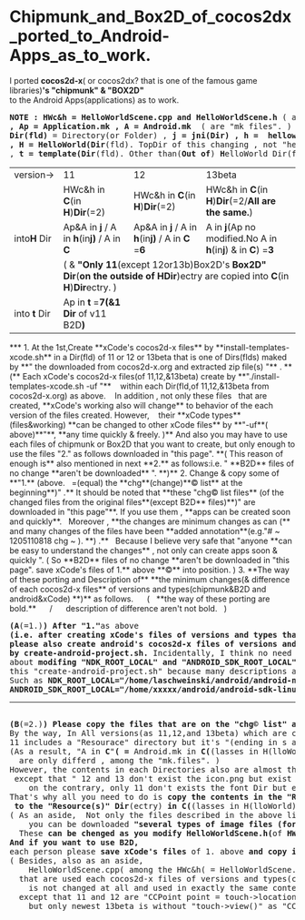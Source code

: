 Chipmunk_and_Box2D_of_cocos2dx_ported_to_Android-Apps_as_to_work.
=============================
I ported **cocos2d-x**( or cocos2dx? that is one of the famous game libraries)**'s "chipmunk" & "BOX2D"**  
to the Android Apps(applications) as  to work.  
<pre><b>NOTE : HWc&h = HelloWorldScene.cpp and HelloWorldScene.h</b> ( are "C++(cpp & h) files". )
<b>, Ap = Application.mk , A = Android.mk</b>  ( are "mk files". )
<b>Dir(fld)</b> = Directory(or Folder) , <b>j = jni(Dir) , h =  helloworld(Dir) , C = Classes(Dir)
, H = HelloWorld(Dir</b>(fld). TopDir of this changing , not "helloworld(Dir)" above. <b>)</b>
, <b>t = template(Dir</b>(fld). Other than(<b>Out of</b>) <b>H</b>elloWorld Dir(fld). <b>)</b> &nbsp;&nbsp; &nbsp; <b>/ &nbsp;&nbsp; B2D = Box2D</b>(Dirs or files)
</pre>
<table><tr>
<td>version→</td>
<td>11</td><td>12</td>
<td>13beta</td></tr>
<tr>
<td rowspan=3>into<b>H</b> Dir</td>
<td>HWc&h in <b>C</b>(in <b>H</b>)<b>Dir</b>(=2)</td>
<td>HWc&h in <b>C</b>(in <b>H</b>)<b>Dir</b>(=2)</td>
<td>HWc&h in <b>C</b>(in <b>H</b>)<b>Dir</b>(=2/<b>All are the same.</b>)</td></tr>

<td>Ap&A in <b>j</b> / A in <b>h</b>(in<b>j)</b> / A in <b>C</b></td>
<td>Ap&A in <b>j</b> / A in <b>h</b>(in<b>j)</b> / A in <b>C</b> =<b>6</b></td>
<td>A in <b>j</b>(Ap no modified.No A in <b>h</b>(in<b>j</b>) & in <b>C</b>) =<b>3</b></td></tr>

<tr>
<td colspan=3>( & <b>"Only 11</b>(except 12or13b)Box2D's <b>Box2D" Dir</b>(<b>on the outside of HDir</b>)ectry are copied into <b>C</b>(in <b>H</b>)<b>Dir</b>ectry. )</td>
</tr>

<tr>
<td>into<b>&nbsp;t</b> Dir</td>
<td>Ap in <b>t</b> =<b>7(&1 Dir</b> of v11 B2D<b>)</b></td>
<td></td>
<td></td>
</tr></table>
***
1. At the 1st,Create **xCode's cocos2d-x files** by **install-templates-xcode.sh** in a Dir(fld) of 11 or 12 or 13beta  
that is one of Dirs(flds) maked by **" the downloaded from cocos2d-x.org and extracted zip file(s) "** .  
**(** Each xCode's cocos2d-x files(of 11,12,&13beta) create by **"./install-templates-xcode.sh -uf "**  
&nbsp;&nbsp;&nbsp;within each Dir(fld,of 11,12,&13beta from cocos2d-x.org) as above. &nbsp;&nbsp; In addition , not only these files  
&nbsp;&nbsp;that are created, **xCode's working also will change** to behavior of the each version of the files created. However,  
&nbsp;&nbsp;&nbsp;their **xCode types**(files&working) **can be changed to other xCode files** by **"-uf**( above)**"**, **any time quickly & freely. )**  
And also you may have to use each files of chipmunk or Box2D  
that you want to create, but only enough to use the files "2." as follows downloaded in "this page".  
**( This reason of enough is** also mentioned in next **2.** as follows:i.e. " **B2D** files of no change **aren't be downloaded** ". **)**
2. Change & copy some of **"1.**&nbsp;(above. &nbsp; =(equal) the **chg**(change)**&copy list** at the beginning**)" .** It should be noted that  
**these "chg&copy list files** (of the changed files from the original files**(except B2D** files)**)" are downloaded in "this page"**.  
If you use them , **apps can be created soon and quickly**. &nbsp;&nbsp;Moreover , **the changes are minimum changes  
as can (** and many changes of the files have been **added annotation**(e.g."# ~ 1205110818 chg ~ ). **) .** &nbsp; Because  
I believe very safe that "anyone **can be easy to understand the changes** , not only can create apps soon & quickly ".  
( So **B2D** files of no change **aren't be downloaded in "this page". save xCode's files of 1.** above **&copy** into position. )  
3. **The way of these porting and Description of**  
**the minimum changes(& difference of each cocos2d-x files** of versions and types(chipmunk&B2D and android&xCode) **)**  
as follows. &nbsp;&nbsp; &nbsp; ( &nbsp; **the way of these porting are bold.** &nbsp;&nbsp; &nbsp; / &nbsp; &nbsp;&nbsp; description of difference aren't not bold. &nbsp; )
<pre>
<b>(A</b>(=1.)<b>) After "1."</b>as above
<b>(i.e. after creating xCode's files of versions and types that you want to create),
please also create android's cocos2d-x files of versions and types that you want to create
by create-android-project.sh.</b> Incidentally, I think no need particularly for descriptions
about <b>modifing "NDK_ROOT_LOCAL" and "ANDROID_SDK_ROOT_LOCAL"</b> at the beginning of
this "create-android-project.sh" because many descriptions already exist in various other places.
Such as <b>NDK_ROOT_LOCAL="/home/laschweinski/android/android-ndk-r5"( → "/xxx/android-ndk-r(6,7etc)")</b>
<b>ANDROID_SDK_ROOT_LOCAL="/home/xxxxx/android/android-sdk-linux_86"( → "/Applications/android-sdk")</b>
<hr>
<b>(B</b>(=2.)<b>) Please copy the files that are on the "chg&copy list" as of the list.</b>
By the way, In All versions(as 11,12,and 13beta) which are created by "create-android.sh",
11 includes a "Resourace" directory but it's "(ending in s and) Resources" in 12 and 13b.
(As a result, "A in <b>C</b>"<b>( =</b> Android.mk in <b>C(</b>(lasses in H(lloWorld))<b>Dir</b>(ectry)<b>)</b> <b>)</b> of 11
&nbsp; are only differd , among the "mk.files". )
However, the contents in each Directories also are almost the same
&nbsp;except that " 12 and 13 don't exist the icon.png but exist the font Dir,
&nbsp; &nbsp; on the contrary, only 11 don't exists the font Dir but exist icon.png ".
That's why all you need to do is <b>copy the contents in the "Resource(s)" Dir</b>(ectry)
&nbsp;<b>to the "Resource(s)" Dir</b>(ectry) <b>in C(</b>(lasses in H(lloWorld))<b>Dir</b>(ectry)<b>)</b> that you want create.
( As an aside,&nbsp; Not only the files described in the above list,
&nbsp; &nbsp; you can be downloaded <b>"several types of image files (for B2D)"</b> in this page.
&nbsp; These <b>can be chenged as you modify HelloWorldScene.h(</b>of <b>HWc&h</b> files<b>) any time quickly & freely.</b> )
<b>And if you want to use B2D,</b>
each person please <b>save xCode's files</b> of 1. above <b>and copy into position</b> such as sorry in repeating <b>.</b> 
( Besides, also as an aside,
&nbsp; &nbsp; HelloWorldScene.cpp( among the HWc&h( = HelloWorldScene.cpp and HelloWorldScene.h) )
&nbsp; that are used each cocos2d-x files of versions and types(chipmunk&B2D and android&xCode)
&nbsp; &nbsp; is not changed at all and used in exactly the same content
&nbsp; except that 11 and 12 are "CCPoint point = touch->locationInView(touch->view());"
&nbsp; &nbsp; but only newest 13beta is without "touch->view()" as "CCPoint point = touch->locationInView();". )
 
</pre>